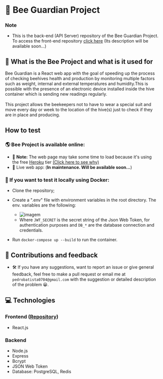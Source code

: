 # 🐝 Bee Guardian Project

### Note
- This is the back-end (API Server) repository of the Bee Guardian Project. To access the front-end repository [click here](https://github.com/pedro742k2/bee-guardian-webapp) (Its description will be available soon...)

## 🍯 What is the Bee Project and what is it used for

Bee Guardian is a React web app with the goal of speeding up the process of checking beehives health and production by monitoring multiple factors such as weight, internal and external temperatures and humidity.This is possible with the presence of an electronic device installed inside the hive container which is sending new readings regularly.
<br/><br/>
This project allows the beekeepers not to have to wear a special suit and move every day or week to the location of the hive(s) just to check if they are in place and producing.
  
## How to test

### 🌎 Bee Project is available online:
  - 📝 **Note:** The web page may take some time to load because it's using the free [Heroku](https://www.heroku.com/) tier [(Click here to see why)](https://blog.heroku.com/app_sleeping_on_heroku#:~:text=When%20Do%20Apps,put%20to%20sleep.)
  - 📡 Live web app: (**In maintenance. Will be available soon...**)
  
### 🐋 If you want to test it locally using Docker:
  - Clone the repository;
  - Create a ".env" file with environment variables in the root directory. The env. variables are the following:

    - ![imagem](https://user-images.githubusercontent.com/54741310/182219237-46602423-c888-4611-80d3-89ce29927498.png)
    - Where `JWT_SECRET` is the secret string of the Json Web Token, for authentication purposes and `DB_*` are the database connection and credentials.
    
  - Run `docker-compose up --build` to run the container.

## 🤝 Contributions and feedback

  - 🛠️ If you have any suggestions, want to report an issue or give general feedback, feel free to make a pull request or email me at `pedrobatista0704@gmail.com` with the suggestion or detailed description of the problem 😀.

## 💻 Technologies

### Frontend ([Repository](https://github.com/pedro742k2/bee-project))
  - React.js

### Backend
  - Node.js
  - Express
  - Bcrypt
  - JSON Web Token
  - Database: PostgreSQL, Redis
